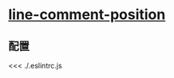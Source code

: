 # [line-comment-position](https://eslint.org/docs/rules/line-comment-position)

## 配置

<<< ./.eslintrc.js
